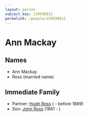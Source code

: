 ```yaml
---
layout: person
subject_key: i59598912
permalink: /people/i59598912
---
```


# Ann Mackay

## Names

* Ann Mackay
* Ross (married name)

## Immediate Family

* Partner: [Hugh Ross](./@10594034@-hugh-ross-b-d1889.md) ( - before 1889)
* Son: [John Ross](./@75057664@-john-ross-b1861-d.md) (1861 - )

